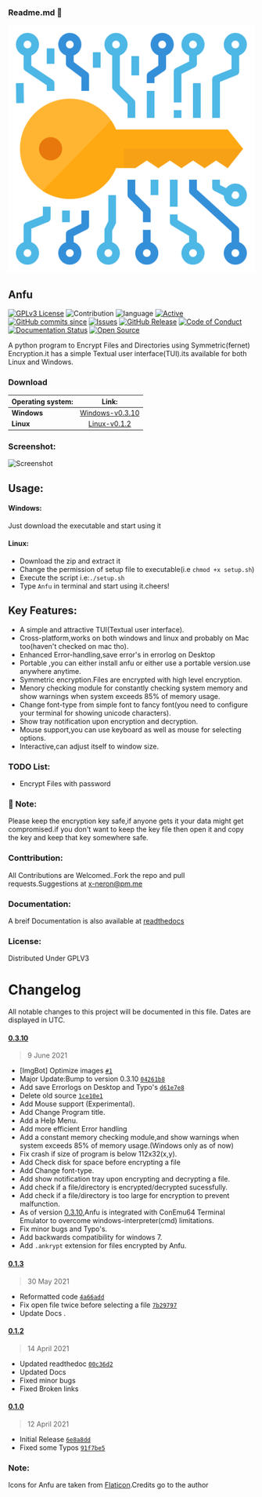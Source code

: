 ### Readme.md 👋
<img src="https://raw.githubusercontent.com/Justaus3r/Anfu/Master/image/encryption.png">

## Anfu
[![GPLv3 License](https://img.shields.io/badge/License-GPL%20v3-yellow.svg)](https://opensource.org/licenses/)
![Contribution](https://img.shields.io/badge/Contributions-Welcome-<brightgreen>)
![language](https://badgen.net/badge/Language/Python/cyan)
[![Active](http://img.shields.io/badge/Status-Active-green.svg)](https://github.com/Justaus3r)
[![GitHub commits since](https://img.shields.io/github/commits-since/Justaus3r/Anfu/0.1)]() 
[![Issues](https://img.shields.io/github/issues-raw/Justaus3r/Penta?maxAge=25000)](https://github.com/Justaus3r/Penta/issues)
[![GitHub Release](https://img.shields.io/github/release/Justaus3r/Anfu?style=flat)]()
[![Code of Conduct](https://img.shields.io/badge/code%20of-conduct-ff69b4.svg?style=flat)](https://github.com/Justaus3r/Penta/blob/main/docs/CODE_OF_CONDUCT.md) 
[![Documentation Status](https://readthedocs.org/projects/anfu/badge/?version=latest)](https://anfu.readthedocs.io/en/latest/?badge=latest)
[![Open Source](https://badges.frapsoft.com/os/v1/open-source.svg?v=103)](https://opensource.org/)

A python program to Encrypt Files and Directories using Symmetric(fernet) Encryption.it has a simple Textual user interface(TUI).its available for both Linux and Windows.

### Download
| Operating system:         | Link:                                     | 
| -------------             |:-------------:                            | 
|**Windows**                | [Windows-v0.3.10](https://mega.nz/file/Nw9VRQjC#o5bd92eDAvQfMN7B0hQFB151xUdx8o7uL8IId6uLnfo)|
|**Linux**                  | [Linux-v0.1.2](https://mega.nz/file/0l9GgBQJ#dZfgbZ2NiW8cHilTYMHA1DOt19o852-iLc83Nmejnh4)  |

### Screenshot:

 ![Screenshot](https://drive.google.com/uc?export=download&id=1OHheyOFD38jAC-3QjggYsvdWNe9dt86W)

## Usage:
#### Windows:
Just download the executable and start using it

#### Linux:
- Download the zip and extract it
- Change the permission of setup file to executable(i.e ```chmod +x setup.sh```)
- Execute the script i.e:```./setup.sh```
- Type ```Anfu``` in terminal and start using it.cheers!

## Key Features:
- A simple and attractive TUI(Textual user interface).
- Cross-platform,works on both windows and linux and probably on Mac too(haven't checked on mac tho).
- Enhanced Error-handling,save error's in errorlog on Desktop
- Portable ,you can either install anfu or either use a portable version.use anywhere anytime.
- Symmetric encryption.Files are encrypted with high level encryption.
- Menory checking module for constantly checking system memory and show warnings when system exceeds 85% of memory usage.
- Change font-type from simple font to fancy font(you need to configure your terminal for showing unicode characters).
- Show tray notification upon encryption and decryption.
- Mouse support,you can use keyboard as well as mouse for selecting options.
- Interactive,can adjust itself to window size.

### TODO List:
- Encrypt Files with password

### 🔴 Note:
Please keep the encryption key safe,if anyone gets it your data might get compromised.if you don't want to keep the key file then open it and copy the key and keep that key somewhere safe. 

### Conttribution:
All Contributions are Welcomed..Fork the repo and pull requests.Suggestions at x-neron@pm.me

### Documentation:
A breif Documentation is also available at [readthedocs](https://anfu.readthedocs.io/en/latest/)
### License:
Distributed Under GPLV3
# Changelog

All notable changes to this project will be documented in this file. Dates are displayed in UTC.

#### [0.3.10](https://github.com/Justaus3r/Anfu/compare/0.1.3...0.3.10)

> 9 June 2021

- [ImgBot] Optimize images [`#1`](https://github.com/Justaus3r/Anfu/pull/1)
- Major Update:Bump to version 0.3.10 [`04261b8`](https://github.com/Justaus3r/Anfu/commit/04261b8d37d5820baa71eba0af127fa3e1d75da8)
- Add save Errorlogs on Desktop and Typo's [`d61e7e8`](https://github.com/Justaus3r/Anfu/commit/d61e7e8e90a3d255287ecc7d7e690bd62023d171)
- Delete old source [`1ce10e1`](https://github.com/Justaus3r/Anfu/commit/1ce10e1f3e0bb638eabca64d52a3584341168434)
- Add Mouse support (Experimental).
- Add Change Program title. 
- Add a Help Menu.
- Add more efficient Error handling
- Add a constant memory checking module,and show warnings when system exceeds 85% of memory usage.(Windows only as of now)
- Fix crash if size of program is below 112x32(x,y).
- Add Check disk for space before encrypting a file
- Add Change font-type.
- Add show notification tray upon encrypting and decrypting a file.
- Add check if a file/directory is encrypted/decrypted sucessfully.
- Add check if a file/directory is too large for encryption to prevent malfunction.
- As of version [0.3.10](https://github.com/Justaus3r/Anfu/releases/tag/0.3.10),Anfu is integrated with ConEmu64 Terminal Emulator to overcome windows-interpreter(cmd) limitations.
- Fix minor bugs and Typo's.
- Add backwards compatibility for windows 7.
- Add ```.ankrypt``` extension for files encrypted by Anfu.
#### [0.1.3](https://github.com/Justaus3r/Anfu/compare/0.1.2...0.1.3)

> 30 May 2021

- Reformatted code [`4a66add`](https://github.com/Justaus3r/Anfu/commit/4a66addeef0b9cddb3eb39274df267b708631912)
- Fix open file twice before selecting a file [`7b29797`](https://github.com/Justaus3r/Anfu/commit/7b297973511354b0bdac17a3ba912f22380ec30c)
- Update Docs .

#### [0.1.2](https://github.com/Justaus3r/Anfu/compare/0.1...0.1.2)

> 14 April 2021

- Updated readthedoc [`00c36d2`](https://github.com/Justaus3r/Anfu/commit/00c36d2ad4798ca52c4a518a9d161914dc42e7dd)
- Updated Docs
- Fixed minor bugs
- Fixed Broken links

#### [0.1.0](https://github.com/Justaus3r/Anfu/releases/tag/0.1)

> 12 April 2021

- Initial Release [`6e8a8dd`](https://github.com/Justaus3r/Anfu/commit/6e8a8dd17b37e060e39ef289d95c7253f0cb6640)
- Fixed some Typos [`91f7be5`](https://github.com/Justaus3r/Anfu/commit/91f7be5b8d9fc3741b3f1daa29faadff71c51847)

### Note:
Icons for Anfu are taken from [Flaticon](https://www.flaticon.com/).Credits go to the author
